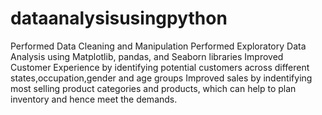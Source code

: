 # dataanalysisusingpython
Performed Data Cleaning and Manipulation
Performed Exploratory Data Analysis using Matplotlib, pandas, and Seaborn libraries
Improved Customer Experience by identifying potential customers across different states,occupation,gender and age groups
Improved sales by indentifying most selling product categories and products, which can help to plan inventory and hence meet the demands.
